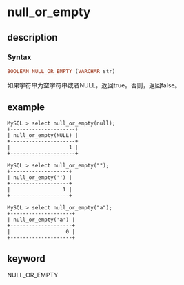 # null_or_empty

## description

### Syntax

```Haskell
BOOLEAN NULL_OR_EMPTY (VARCHAR str)
```

如果字符串为空字符串或者NULL，返回true。否则，返回false。

## example

```Plain Text
MySQL > select null_or_empty(null);
+---------------------+
| null_or_empty(NULL) |
+---------------------+
|                   1 |
+---------------------+

MySQL > select null_or_empty("");
+-------------------+
| null_or_empty('') |
+-------------------+
|                 1 |
+-------------------+

MySQL > select null_or_empty("a");
+--------------------+
| null_or_empty('a') |
+--------------------+
|                  0 |
+--------------------+
```

## keyword

NULL_OR_EMPTY
